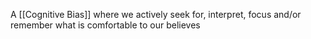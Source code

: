 A [[Cognitive Bias]] where we actively seek for, interpret, focus and/or remember what is comfortable to our believes 